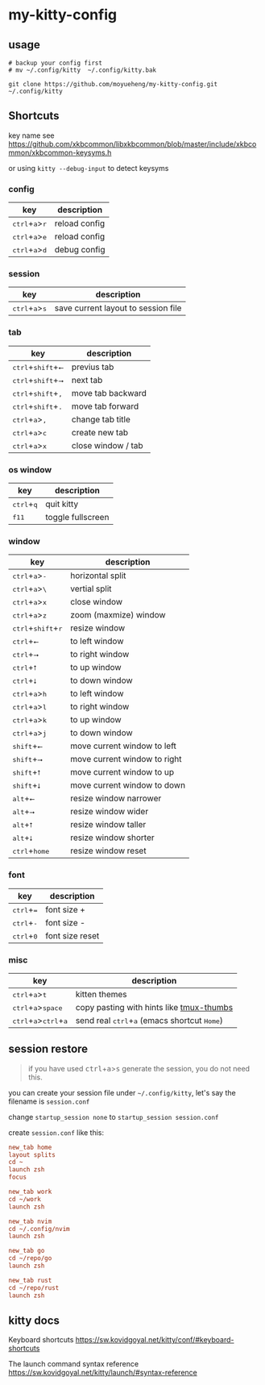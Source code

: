 # my-kitty-config

## usage

```shell
# backup your config first
# mv ~/.config/kitty  ~/.config/kitty.bak

git clone https://github.com/moyueheng/my-kitty-config.git ~/.config/kitty
```

## Shortcuts

key name see <https://github.com/xkbcommon/libxkbcommon/blob/master/include/xkbcommon/xkbcommon-keysyms.h>

or using `kitty --debug-input` to detect keysyms

### config

| key                                       | description   |
|-------------------------------------------|---------------|
| <kbd>ctrl</kbd>+<kbd>a</kbd>><kbd>r</kbd> | reload config |
| <kbd>ctrl</kbd>+<kbd>a</kbd>><kbd>e</kbd> | reload config |
| <kbd>ctrl</kbd>+<kbd>a</kbd>><kbd>d</kbd> | debug config  |

### session

| key                                       | description                         |
|-------------------------------------------|-------------------------------------|
| <kbd>ctrl</kbd>+<kbd>a</kbd>><kbd>s</kbd> | save current layout to session file |

### tab

| key                                           | description        |
|-----------------------------------------------|--------------------|
| <kbd>ctrl</kbd>+<kbd>shift</kbd>+<kbd>⭠</kbd> | previus tab        |
| <kbd>ctrl</kbd>+<kbd>shift</kbd>+<kbd>⭢</kbd> | next tab           |
| <kbd>ctrl</kbd>+<kbd>shift</kbd>+<kbd>,</kbd> | move tab backward  |
| <kbd>ctrl</kbd>+<kbd>shift</kbd>+<kbd>.</kbd> | move tab forward   |
| <kbd>ctrl</kbd>+<kbd>a</kbd>><kbd>,</kbd>     | change tab title   |
| <kbd>ctrl</kbd>+<kbd>a</kbd>><kbd>c</kbd>     | create new tab     |
| <kbd>ctrl</kbd>+<kbd>a</kbd>><kbd>x</kbd>     | close window / tab |

### os window

| key                          | description       |
|------------------------------|-------------------|
| <kbd>ctrl</kbd>+<kbd>q</kbd> | quit kitty        |
| <kbd>f11</kbd>               | toggle fullscreen |

### window

| key                                           | description                  |
|-----------------------------------------------|------------------------------|
| <kbd>ctrl</kbd>+<kbd>a</kbd>><kbd>-</kbd>     | horizontal split             |
| <kbd>ctrl</kbd>+<kbd>a</kbd>><kbd>\\</kbd>     | vertial split                |
| <kbd>ctrl</kbd>+<kbd>a</kbd>><kbd>x</kbd>     | close window                 |
| <kbd>ctrl</kbd>+<kbd>a</kbd>><kbd>z</kbd>     | zoom (maxmize) window        |
| <kbd>ctrl</kbd>+<kbd>shift</kbd>+<kbd>r</kbd> | resize window                |
| <kbd>ctrl</kbd>+<kbd>⭠</kbd>                  | to left window               |
| <kbd>ctrl</kbd>+<kbd>⭢</kbd>                  | to right window              |
| <kbd>ctrl</kbd>+<kbd>⭡</kbd>                  | to up window                 |
| <kbd>ctrl</kbd>+<kbd>⭣</kbd>                  | to down window               |
| <kbd>ctrl</kbd>+<kbd>a</kbd>><kbd>h</kbd>     | to left window               |
| <kbd>ctrl</kbd>+<kbd>a</kbd>><kbd>l</kbd>     | to right window              |
| <kbd>ctrl</kbd>+<kbd>a</kbd>><kbd>k</kbd>     | to up window                 |
| <kbd>ctrl</kbd>+<kbd>a</kbd>><kbd>j</kbd>     | to down window               |
| <kbd>shift</kbd>+<kbd>⭠</kbd>                 | move current window to left  |
| <kbd>shift</kbd>+<kbd>⭢</kbd>                 | move current window to right |
| <kbd>shift</kbd>+<kbd>⭡</kbd>                 | move current window to up    |
| <kbd>shift</kbd>+<kbd>⭣</kbd>                 | move current window to down  |
| <kbd>alt</kbd>+<kbd>⭠</kbd>                   | resize window narrower       |
| <kbd>alt</kbd>+<kbd>⭢</kbd>                   | resize window wider          |
| <kbd>alt</kbd>+<kbd>⭡</kbd>                   | resize window taller         |
| <kbd>alt</kbd>+<kbd>⭣</kbd>                   | resize window shorter        |
| <kbd>ctrl</kbd>+<kbd>home</kbd>               | resize window reset          |

### font

| key                          | description     |
|------------------------------|-----------------|
| <kbd>ctrl</kbd>+<kbd>=</kbd> | font size +     |
| <kbd>ctrl</kbd>+<kbd>-</kbd> | font size -     |
| <kbd>ctrl</kbd>+<kbd>0</kbd> | font size reset |

### misc

| key                                                       | description                                                                          |
|-----------------------------------------------------------|--------------------------------------------------------------------------------------|
| <kbd>ctrl</kbd>+<kbd>a</kbd>><kbd>t</kbd>                 | kitten themes                                                                        |
| <kbd>ctrl</kbd>+<kbd>a</kbd>><kbd>space</kbd>             | copy pasting with hints like [tmux-thumbs](https://github.com/fcsonline/tmux-thumbs) |
| <kbd>ctrl</kbd>+<kbd>a</kbd>><kbd>ctrl</kbd>+<kbd>a</kbd> | send real <kbd>ctrl</kbd>+<kbd>a</kbd> (emacs shortcut <kbd>Home</kbd>)              |

## session restore

> if you have used <kbd>ctrl</kbd>+<kbd>a</kbd>><kbd>s</kbd> generate the session, you do not need this.

you can create your session file under `~/.config/kitty`, let's say the filename is `session.conf`

change `startup_session none` to `startup_session session.conf`

create `session.conf` like this:

```ini
new_tab home
layout splits
cd ~
launch zsh
focus

new_tab work
cd ~/work
launch zsh

new_tab nvim
cd ~/.config/nvim
launch zsh

new_tab go
cd ~/repo/go
launch zsh

new_tab rust
cd ~/repo/rust
launch zsh
```

## kitty docs

Keyboard shortcuts <https://sw.kovidgoyal.net/kitty/conf/#keyboard-shortcuts>

The launch command syntax reference <https://sw.kovidgoyal.net/kitty/launch/#syntax-reference>
